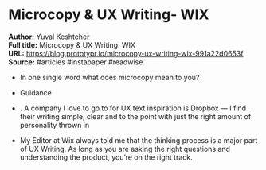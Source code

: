 # Microcopy & UX Writing- WIX

**Author:** Yuval Keshtcher  
**Full title:** Microcopy & UX Writing: WIX  
**URL:** https://blog.prototypr.io/microcopy-ux-writing-wix-991a22d0653f  
**Source:** #articles #instapaper #readwise

- In one single word what does microcopy mean to you? 
   
- Guidance 
   
- . A company I love to go to for UX text inspiration is Dropbox — I find their writing simple, clear and to the point with just the right amount of personality thrown in 
   
- My Editor at Wix always told me that the thinking process is a major part of UX Writing. As long as you are asking the right questions and understanding the product, you’re on the right track. 
   

